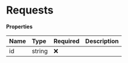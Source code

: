 # Requests

**Properties**

| Name | Type   | Required | Description |
| :--- | :----- | :------- | :---------- |
| id   | string | ❌       |             |

<!-- This file was generated by liblab | https://liblab.com/ -->
